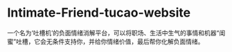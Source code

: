 # Intimate-Friend-tucao-website
一个名为‘吐槽机’的负面情绪消解平台，可以将职场、生活中生气的事情和机器“闺蜜”吐槽，它会无条件支持你，并给你情绪价值，最后帮你化解负面情绪。
